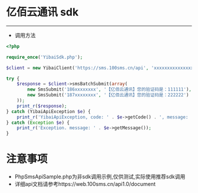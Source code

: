 # 亿佰云通讯 sdk

---

 - 调用方法
 
```php
<?php

require_once('YibaiSdk.php');

$client = new YibaiClient('https://sms.100sms.cn/api', 'xxxxxxxxxxxxxxxxxxxxxxxxxxxxxxxx');

try {
    $response = $client->smsBatchSubmit(array(
        new SmsSubmit('186xxxxxxxx', '【亿佰云通讯】您的验证码是：111111'),
        new SmsSubmit('187xxxxxxxx', '【亿佰云通讯】您的验证码是：222222')
    ));
    print_r($response);
} catch (YibaiApiException $e) {
    print_r('YibaiApiException, code: ' . $e->getCode() . ', message: '. $e->getMessage());
} catch (Exception $e) {
    print_r('Exception. message: ' . $e->getMessage());
}

```

# 注意事项
 - PhpSmsApiSample.php为非sdk调用示例,仅供测试,实际使用推荐sdk调用
 - 详细api文档请参考https://web.100sms.cn/api1.0/document
